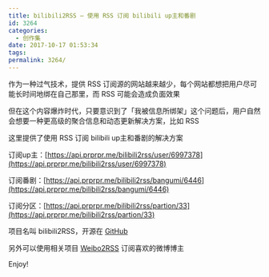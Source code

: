 ```yaml
---
title: bilibili2RSS — 使用 RSS 订阅 bilibili up主和番剧
id: 3264
categories:
  - 创作集
date: 2017-10-17 01:53:34
tags:
permalink: 3264/
---
```


作为一种过气技术，提供 RSS 订阅源的网站越来越少，每个网站都想把用户尽可能长时间地绑在自己那里，而 RSS 可能会造成负面效果

但在这个内容爆炸时代，只要意识到了「我被信息所绑架」这个问题后，用户自然会想要一种更高级的聚合信息和动态更新解决方案，比如 RSS

这里提供了使用 RSS 订阅 bilibili up主和番剧的解决方案

订阅up主：[https://api.prprpr.me/bilibili2rss/user/6997378](https://api.prprpr.me/bilibili2rss/user/6997378)

订阅番剧：[https://api.prprpr.me/bilibili2rss/bangumi/6446](https://api.prprpr.me/bilibili2rss/bangumi/6446)

订阅分区：[https://api.prprpr.me/bilibili2rss/partion/33](https://api.prprpr.me/bilibili2rss/partion/33)

项目名叫 bilibili2RSS，开源在 [GitHub](https://github.com/DIYgod/bilibili2RSS)

另外可以使用相关项目 [Weibo2RSS](https://github.com/DIYgod/Weibo2RSS) 订阅喜欢的微博博主

Enjoy!